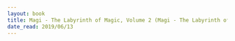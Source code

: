 ```yaml
---
layout: book
title: Magi - The Labyrinth of Magic, Volume 2 (Magi - The Labyrinth of Magic,  no. 2)
date_read: 2019/06/13
---
```

